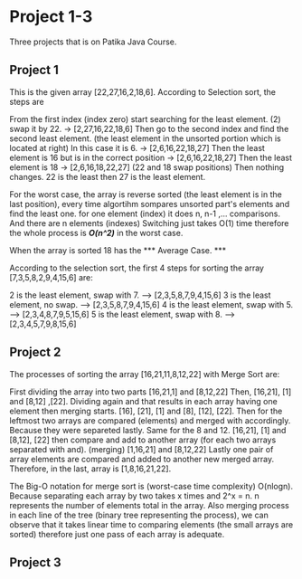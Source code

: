 # Project 1-3
Three projects that is on Patika Java Course.


## Project 1

This is the given array [22,27,16,2,18,6].
According to Selection sort, the steps are

From the first index (index zero) start searching for the least element. (2) swap it by 22. -> [2,27,16,22,18,6]
Then go to the second index and find the second least element. (the least element in the unsorted portion which is located at right) In this case it is 6. -> [2,6,16,22,18,27]
Then the least element is 16 but is in the correct position -> [2,6,16,22,18,27]
Then the least element is 18 -> [2,6,16,18,22,27] (22 and 18 swap positions)
Then nothing changes. 22 is the least then 27 is the least element.  


For the worst case, the array is reverse sorted (the least element is in the last position), every time algortihm sompares unsorted part's elements and find the least one. for one element (index) it does n, n-1 ,... comparisons. And there are n elements (indexes) Switching just takes O(1) time therefore the whole process is ***O(n^2)*** in the worst case.


When the array is sorted 18 has the *** Average Case. ***

According to the selection sort, the first 4 steps for sorting the array [7,3,5,8,2,9,4,15,6] are:

2 is the least element, swap with 7. --> [2,3,5,8,7,9,4,15,6]
3 is the least element, no swap. --> [2,3,5,8,7,9,4,15,6]
4 is the least element, swap with 5. --> [2,3,4,8,7,9,5,15,6]
5 is the least element, swap with 8. --> [2,3,4,5,7,9,8,15,6]




## Project 2

The processes of sorting the array [16,21,11,8,12,22] with Merge Sort are:

First dividing the array into two parts [16,21,1] and [8,12,22]
Then, [16,21], [1] and [8,12] ,[22].
Dividing again and that results in each array having one element then merging starts.
[16], [21], [1] and [8], [12], [22].
Then for the leftmost two arrays are compared (elements) and merged with accordingly. Because they were separeted lastly. Same for the 8 and 12. 
[16,21], [1] and [8,12], [22]
then compare and add to another array (for each two arrays separated with and). (merging)
[1,16,21] and [8,12,22]
Lastly one pair of array elements are compared and added to another new merged array.
Therefore, in the last, array is [1,8,16,21,22]. 

The Big-O notation for merge sort is (worst-case time complexity) O(nlogn). Because separating each array by two takes x times and 2^x = n. n represents the number of elements total in the array. Also merging process in each line of the tree (binary tree representing the process), we can observe that it takes linear time to comparing elements (the small arrays are sorted) therefore just one pass of each array is adequate.





## Project 3

